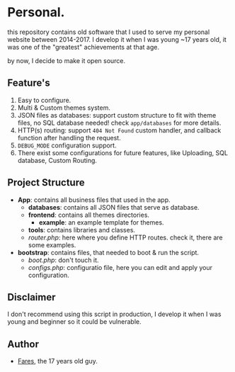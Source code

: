 # Personal.
this repository contains old software that I used to serve my personal website between 2014-2017. I develop it when I was young ~17 years old, it was one of the "greatest" achievements at that age.

by now, I decide to make it open source.

## Feature's
1. Easy to configure.
2. Multi & Custom themes system.
3. JSON files as databases: support custom structure to fit with theme files, no SQL database needed! check `app/databases` for more details.
4. HTTP(s) routing: support `404 Not Found` custom handler, and callback function after handling the request.
5. `DEBUG_MODE` configuration support.
6. There exist some configurations for future features, like Uploading, SQL database, Custom Routing.


## Project Structure
* **App**: contains all business files that used in the app.
  * **databases**: contains all JSON files that serve as database.
  * **frontend**: contains all themes directories.
    * **example**: an example template for themes.
  * **tools**: contains libraries and classes.
  * *router.php*: here where you define HTTP routes. check it, there are some examples.
* **bootstrap**: contains files, that needed to boot & run the script.
  * *boot.php*: don't touch it.
  * *configs.php*: configuratio file, here you can edit and apply your configuration.


## Disclaimer
I don't recommend using this script in production, I develop it when I was young and beginner so it could be vulnerable.

## Author
- [Fares](https://Faares.com), the 17 years old guy.